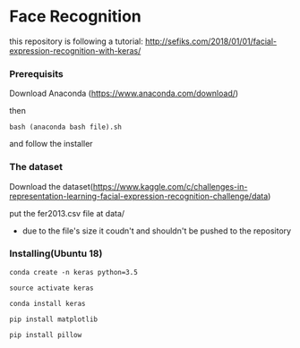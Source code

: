 # Face Recognition

this repository is following a tutorial: http://sefiks.com/2018/01/01/facial-expression-recognition-with-keras/

### Prerequisits

Download Anaconda (https://www.anaconda.com/download/)

then

```
bash (anaconda bash file).sh
```

and follow the installer

### The dataset

Download the dataset(https://www.kaggle.com/c/challenges-in-representation-learning-facial-expression-recognition-challenge/data)

put the fer2013.csv file at data/

* due to the file's size it coudn't and shouldn't be pushed to the repository

### Installing(Ubuntu 18)

```
conda create -n keras python=3.5

source activate keras

conda install keras

pip install matplotlib

pip install pillow
```
